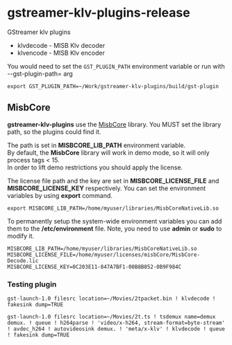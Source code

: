 # gstreamer-klv-plugins-release
GStreamer klv plugins

- klvdecode - MISB Klv decoder  
- klvencode - MISB Klv encoder  

You would need to set the `GST_PLUGIN_PATH` environment variable or run with --gst-plugin-path= arg

```
export GST_PLUGIN_PATH=~/Work/gstreamer-klv-plugins/build/gst-plugin
```

## MisbCore

**gstreamer-klv-plugins** use the [MisbCore](https://www.impleotv.com/content/misbcore/help/index.html) library. You MUST set the library path, so the plugins could find it.

The path is set in **MISBCORE_LIB_PATH** environment variable.  
By default, the **MisbCore** library will work in demo mode, so it will only process tags < 15.  
In order to lift demo restrictions you should apply the license.  

The license file path and the key are set in **MISBCORE_LICENSE_FILE** and **MISBCORE_LICENSE_KEY** respectively. 
You can set the environment variables by using **export** command. 
```
export MISBCORE_LIB_PATH=/home/myuser/libraries/MisbCoreNativeLib.so
```
To permanently setup the system-wide environment variables you can add them to the **/etc/environment** file. Note, you need to use **admin** or **sudo** to modify it.  
```
MISBCORE_LIB_PATH=/home/myuser/libraries/MisbCoreNativeLib.so
MISBCORE_LICENSE_FILE=/home/myuser/licenses/misbCore/MisbCore-Decode.lic
MISBCORE_LICENSE_KEY=0C203E11-847A7BF1-00B8B052-0B9F984C
```
### Testing plugin

```
gst-launch-1.0 filesrc location=~/Movies/2tpacket.bin ! klvdecode ! fakesink dump=TRUE
```

```
gst-launch-1.0 filesrc location=~/Movies/2t.ts ! tsdemux name=demux demux. ! queue ! h264parse ! 'video/x-h264, stream-format=byte-stream' ! avdec_h264 ! autovideosink demux. ! 'meta/x-klv' ! klvdecode ! queue ! fakesink dump=TRUE
```

